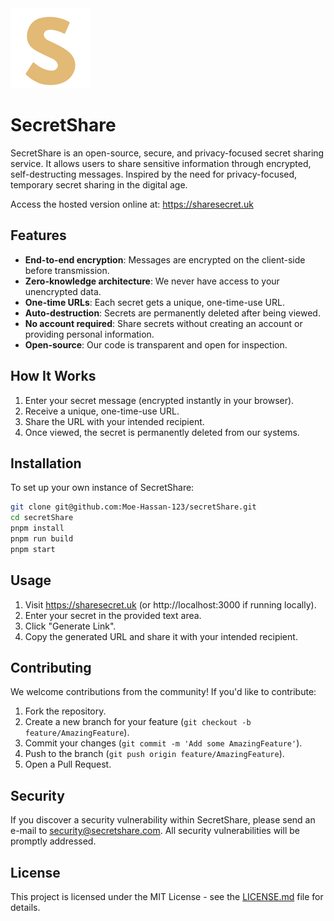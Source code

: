 <img src="src/static/Logo.svg" alt="SecretShare Logo" width="128"/>


# SecretShare

SecretShare is an open-source, secure, and privacy-focused secret sharing service. It allows users to share sensitive information through encrypted, self-destructing messages. Inspired by the need for privacy-focused, temporary secret sharing in the digital age.

Access the hosted version online at: https://sharesecret.uk
## Features

- **End-to-end encryption**: Messages are encrypted on the client-side before transmission.
- **Zero-knowledge architecture**: We never have access to your unencrypted data.
- **One-time URLs**: Each secret gets a unique, one-time-use URL.
- **Auto-destruction**: Secrets are permanently deleted after being viewed.
- **No account required**: Share secrets without creating an account or providing personal information.
- **Open-source**: Our code is transparent and open for inspection.

## How It Works

1. Enter your secret message (encrypted instantly in your browser).
2. Receive a unique, one-time-use URL.
3. Share the URL with your intended recipient.
4. Once viewed, the secret is permanently deleted from our systems.

## Installation

To set up your own instance of SecretShare:

```bash
git clone git@github.com:Moe-Hassan-123/secretShare.git
cd secretShare
pnpm install
pnpm run build
pnpm start
```

## Usage

1. Visit https://sharesecret.uk (or http://localhost:3000 if running locally).
2. Enter your secret in the provided text area.
3. Click "Generate Link".
4. Copy the generated URL and share it with your intended recipient.

## Contributing

We welcome contributions from the community! If you'd like to contribute:

1. Fork the repository.
2. Create a new branch for your feature (`git checkout -b feature/AmazingFeature`).
3. Commit your changes (`git commit -m 'Add some AmazingFeature'`).
4. Push to the branch (`git push origin feature/AmazingFeature`).
5. Open a Pull Request.

## Security

If you discover a security vulnerability within SecretShare, please send an e-mail to security@secretshare.com. All security vulnerabilities will be promptly addressed.

## License

This project is licensed under the MIT License - see the [LICENSE.md](LICENSE.md) file for details.
